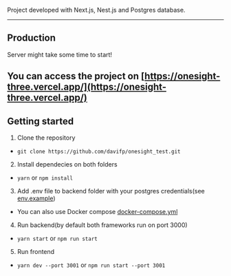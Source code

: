Project developed with Next.js, Nest.js and Postgres database.

---

## Production

Server might take some time to start!

You can access the project on [https://onesight-three.vercel.app/](https://onesight-three.vercel.app/)
---

## Getting started

1. Clone the repository

- `git clone https://github.com/davifp/onesight_test.git`

2. Install dependecies on both folders

- `yarn` or `npm install`

3. Add .env file to backend folder with your postgres credentials(see [env.example](https://github.com/davifp/onesight_test/blob/main/backend/.env.example))
-
  You can also use Docker compose [docker-compose.yml](https://github.com/davifp/onesight_test/blob/main/backend/docker-compose.yml)
  
4. Run backend(by default both frameworks run on port 3000)

- `yarn start` or `npm run start`

5. Run frontend

- `yarn dev --port 3001` or `npm run start --port 3001`
